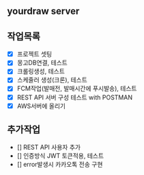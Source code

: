 ## yourdraw server

## 작업목록

- [x] 프로젝트 셋팅
- [x] 몽고DB연결, 테스트
- [x] 크롤링생성, 테스트
- [x] 스케줄러 생성(크론), 테스트
- [x] FCM작업(발매전, 발매시간에 푸시발송), 테스트
- [x] REST API 서버 구성 테스트 with POSTMAN
- [x] AWS서버에 올리기

## 추가작업

- [] REST API 사용자 추가
- [] 인증방식 JWT 토큰적용, 테스트
- [] error발생시 카카오톡 전송 구현

